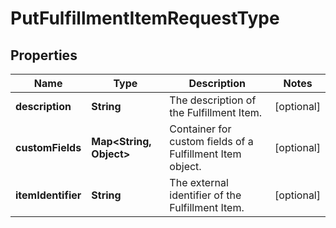 

# PutFulfillmentItemRequestType


## Properties

| Name | Type | Description | Notes |
|------------ | ------------- | ------------- | -------------|
|**description** | **String** | The description of the Fulfillment Item.  |  [optional] |
|**customFields** | **Map&lt;String, Object&gt;** | Container for custom fields of a Fulfillment Item object.  |  [optional] |
|**itemIdentifier** | **String** | The external identifier of the Fulfillment Item.  |  [optional] |



